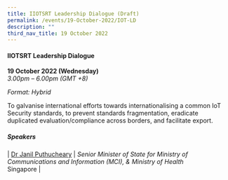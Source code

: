 ```yaml
---
title: IIOTSRT Leadership Dialogue (Draft)
permalink: /events/19-October-2022/IOT-LD
description: ""
third_nav_title: 19 October 2022
---
```


#### **IIOTSRT Leadership Dialogue**
 
**19 October 2022 (Wednesday)**  
*3.00pm – 6.00pm (GMT +8)*

*Format: Hybrid*

To galvanise international efforts towards internationalising a common IoT Security standards, to prevent standards fragmentation, eradicate duplicated evaluation/compliance across borders, and facilitate export.

##### **Speakers**

| [Dr Janil Puthucheary](/speaker-josephine-teo)     | *Senior Minister of State for Ministry of Communications and Information (MCI), & Ministry of Health*<br>Singapore      |